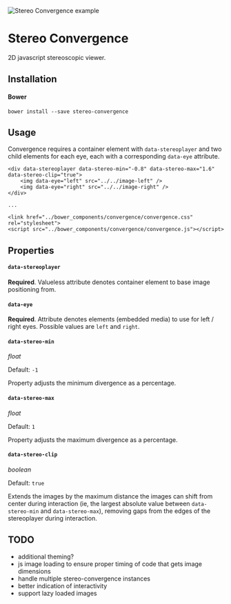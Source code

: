 ![Stereo Convergence example](http://i.giphy.com/3o6ozDEG1tnY7hmbsc.gif)

# Stereo Convergence

2D javascript stereoscopic viewer.

## Installation

#### Bower
```
bower install --save stereo-convergence
```

## Usage

Convergence requires a container element with `data-stereoplayer` and two child elements for each eye, each with a corresponding `data-eye` attribute.

```
<div data-stereoplayer data-stereo-min="-0.8" data-stereo-max="1.6" data-stereo-clip="true">
	<img data-eye="left" src="../../image-left" />
	<img data-eye="right" src="../../image-right" />
</div>

...

<link href="../bower_components/convergence/convergence.css" rel="stylesheet">
<script src="../bower_components/convergence/convergence.js"></script>
```

## Properties

#### `data-stereoplayer`

**Required**. Valueless attribute denotes container element to base image positioning from.

#### `data-eye`

**Required**. Attribute denotes elements (embedded media) to use for left / right eyes. Possible values are `left` and `right`.

#### `data-stereo-min`

_float_

Default: `-1`

Property adjusts the minimum divergence as a percentage.

#### `data-stereo-max`

_float_

Default: `1`

Property adjusts the maximum divergence as a percentage.

#### `data-stereo-clip`

_boolean_

Default: `true`

Extends the images by the maximum distance the images can shift from center during interaction (ie, the largest absolute value between `data-stereo-min` and `data-stereo-max`), removing gaps from the edges of the stereoplayer during interaction.

## TODO

* additional theming?
* js image loading to ensure proper timing of code that gets image dimensions
* handle multiple stereo-convergence instances
* better indication of interactivity
* support lazy loaded images
